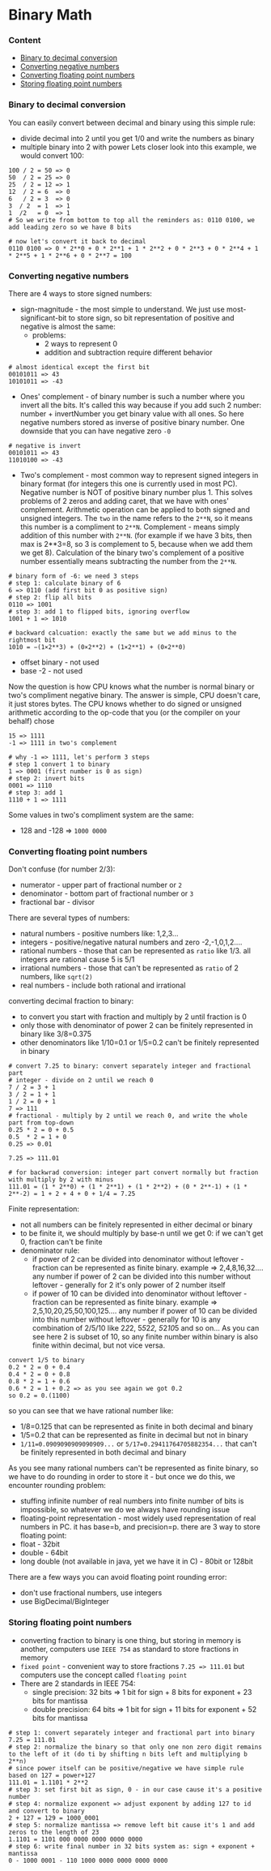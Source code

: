 # Binary Math

### Content
* [Binary to decimal conversion](#binary-to-decimal-conversion)
* [Converting negative numbers](#converting-floating-point-numbers)
* [Converting floating point numbers](#converting-floating-point-numbers)
* [Storing floating point numbers](#storing-floating-point-numbers)

### Binary to decimal conversion
You can easily convert between decimal and binary using this simple rule:
* divide decimal into 2 until you get 1/0 and write the numbers as binary
* multiple binary into 2 with power
Lets closer look into this example, we would convert 100:
```
100 / 2 = 50 => 0
50  / 2 = 25 => 0
25  / 2 = 12 => 1
12  / 2 = 6  => 0
6   / 2 = 3  => 0
3  / 2  = 1  => 1
1  /2   = 0  => 1
# So we write from bottom to top all the reminders as: 0110 0100, we add leading zero so we have 8 bits

# now let's convert it back to decimal 
0110 0100 => 0 * 2**0 + 0 * 2**1 + 1 * 2**2 + 0 * 2**3 + 0 * 2**4 + 1 * 2**5 + 1 * 2**6 + 0 * 2**7 = 100
```

### Converting negative numbers
There are 4 ways to store signed numbers:
* sign-magnitude - the most simple to understand. We just use most-significant-bit to store sign, so bit representation of positive and negative is almost the same:
    * problems:
        * 2 ways to represent 0
        * addition and subtraction require different behavior
```
# almost identical except the first bit
00101011 => 43
10101011 => -43
```
* Ones' complement - of binary number is such a number where you invert all the bits. It's called this way because if you add such 2 number: number + invertNumber you get binary value with all ones. So here negative numbers stored as inverse of positive binary number. One downside that you can have negative zero `-0`
```
# negative is invert
00101011 => 43
11010100 => -43
```
* Two's complement - most common way to represent signed integers in binary format (for integers this one is currently used in most PC). Negative number is NOT of positive binary number plus 1. This solves problems of 2 zeros and adding caret, that we have with ones' complement. Arithmetic operation can be applied to both signed and unsigned integers. The `two` in the name refers to the `2**N`, so it means this number is a compliment to `2**N`. Complement - means simply addition of this number with `2**N`. (for example if we have 3 bits, then max is 2**3=8, so 3 is complement to 5, because when we add them we get 8). Calculation of the binary two's complement of a positive number essentially means subtracting the number from the `2**N`.
```
# binary form of -6: we need 3 steps
# step 1: calculate binary of 6
6 => 0110 (add first bit 0 as positive sign)
# step 2: flip all bits
0110 => 1001
# step 3: add 1 to flipped bits, ignoring overflow
1001 + 1 => 1010

# backward calcuation: exactly the same but we add minus to the rightmost bit
1010 = −(1×2**3) + (0×2**2) + (1×2**1) + (0×2**0) 
```
* offset binary - not used
* base -2 - not used

Now the question is how CPU knows what the number is normal binary or two's compliment negative binary. The answer is simple, CPU doesn't care, it just stores bytes. The CPU knows whether to do signed or unsigned arithmetic according to the op-code that you (or the compiler on your behalf) chose
```
15 => 1111
-1 => 1111 in two's complement

# why -1 => 1111, let's perform 3 steps
# step 1 convert 1 to binary
1 => 0001 (first number is 0 as sign)
# step 2: invert bits
0001 => 1110
# step 3: add 1
1110 + 1 => 1111
```
Some values in two's compliment system are the same:
* 128 and -128 => `1000 0000`

### Converting floating point numbers
Don't confuse (for number 2/3):
* numerator - upper part of fractional number or `2`
* denominator - bottom part of fractional number or `3`
* fractional bar - divisor

There are several types of numbers:
* natural numbers - positive numbers like: 1,2,3...
* integers - positive/negative natural numbers and zero -2,-1,0,1,2....
* rational numbers - those that can be represented as `ratio` like 1/3. all integers are rational cause 5 is 5/1
* irrational numbers - those that can't be represented as `ratio` of 2 numbers, like `sqrt(2)`
* real numbers - include both rational and irrational

converting decimal fraction to binary:
* to convert you start with fraction and multiply by 2 until fraction is 0
* only those with denominator of power 2 can be finitely represented in binary like 3/8=0.375
* other denominators like 1/10=0.1 or 1/5=0.2 can't be finitely represented in binary
```
# convert 7.25 to binary: convert separately integer and fractional part
# integer - divide on 2 until we reach 0
7 / 2 = 3 + 1
3 / 2 = 1 + 1
1 / 2 = 0 + 1
7 => 111
# fractional - multiply by 2 until we reach 0, and write the whole part from top-down
0.25 * 2 = 0 + 0.5
0.5  * 2 = 1 + 0
0.25 => 0.01

7.25 => 111.01

# for backwrad conversion: integer part convert normally but fraction with multiply by 2 with minus
111.01 = (1 * 2**0) + (1 * 2**1) + (1 * 2**2) + (0 * 2**-1) + (1 * 2**-2) = 1 + 2 + 4 + 0 + 1/4 = 7.25
```

Finite representation:
* not all numbers can be finitely represented in either decimal or binary
* to be finite it, we should multiply by base-n until we get 0: if we can't get 0, fraction can't be finite
* denominator rule:
  * if power of 2 can be divided into denominator without leftover - fraction can be represented as finite binary. example => 2,4,8,16,32.... any number if power of 2 can be divided into this number without leftover - generally for 2 it's only power of 2 number itself
  * if power of 10 can be divided into denominator without leftover - fraction can be represented as finite binary. example => 2,5,10,20,25,50,100,125.... any number if power of 10 can be divided into this number without leftover - generally for 10 is any combination of 2/5/10 like 2*2*2, 5*5*2*2, 5*2*10*5 and so on... As you can see here 2 is subset of 10, so any finite number within binary is also finite within decimal, but not vice versa.
```
convert 1/5 to binary
0.2 * 2 = 0 + 0.4
0.4 * 2 = 0 + 0.8
0.8 * 2 = 1 + 0.6
0.6 * 2 = 1 + 0.2 => as you see again we got 0.2
so 0.2 = 0.(1100)
```
so you can see that we have rational number like:
* 1/8=0.125 that can be represented as finite in both decimal and binary
* 1/5=0.2 that can be represented as finite in decimal but not in binary
* `1/11=0.0909090909090909...` or `5/17=0.29411764705882354...` that can't be finitely represented in both decimal and binary



As you see many rational numbers can't be represented as finite binary, so we have to do rounding in order to store it - but once we do this, we encounter rounding problem:
* stuffing infinite number of real numbers into finite number of bits is impossible, so whatever we do we always have rounding issue
* floating-point representation - most widely used representation of real numbers in PC. it has base=b, and precision=p.
  there are 3 way to store floating point:
* float - 32bit
* double - 64bit
* long double (not available in java, yet we have it in C) - 80bit or 128bit

There are a few ways you can avoid floating point rounding error:
* don't use fractional numbers, use integers
* use BigDecimal/BigInteger

### Storing floating point numbers
* converting fraction to binary is one thing, but storing in memory is another, computers use `IEEE 754` as standard to store fractions in memory
* `fixed point` - convenient way to store fractions `7.25 => 111.01` but computers use the concept called `floating point`
* There are 2 standards in IEEE 754:
  * single precision: 32 bits => 1 bit for sign + 8 bits for exponent + 23 bits for mantissa
  * double precision: 64 bits => 1 bit for sign + 11 bits for exponent + 52 bits for mantissa
```
# step 1: convert separately integer and fractional part into binary
7.25 = 111.01
# step 2: normalize the binary so that only one non zero digit remains to the left of it (do ti by shifting n bits left and multiplying b 2**n)
# since power itself can be positive/negative we have simple rule based on 127 = power+127
111.01 = 1.1101 * 2**2 
# step 3: set first bit as sign, 0 - in our case cause it's a positive number
# step 4: normalize exponent => adjust exponent by adding 127 to id and convert to binary
2 + 127 = 129 = 1000_0001
# step 5: normalize mantissa => remove left bit cause it's 1 and add zeros to the length of 23
1.1101 = 1101 000 0000 0000 0000 0000
# step 6: write final number in 32 bits system as: sign + exponent + mantissa
0 - 1000 0001 - 110 1000 0000 0000 0000 0000
```
